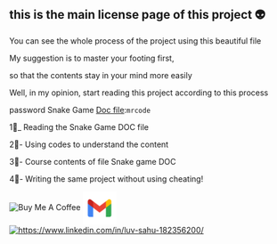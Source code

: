 ## this is the main license page of this project 👽

You can see the whole process of the project using this beautiful file

My suggestion is to master your footing first,

so that the contents stay in your mind more easily

Well, in my opinion, start reading this project according to this process

password Snake Game [Doc file](https://github.com/jokernets/snake-game/blob/main/snake-game/DOC/snake%20game%20Doc.pdf):`mrcode`

1⃣_ Reading the Snake Game DOC file

2⃣- Using codes to understand the content

3⃣- Course contents of file Snake game DOC

4⃣- Writing the same project without using cheating!

<a herf="https://www.buymeacoffee.com/jokernets"><img src="https://cdn.buymeacoffee.com/buttons/v2/arial-yellow.png" alt="Buy Me A Coffee" width="180px">
<a href="mailto:joker.until33@gmail.com"><img align="center" width="60px" src="https://github.com/edent/SuperTinyIcons/raw/master/images/svg/gmail.svg" style="max-width: 100%;"></a><a href="https://www.linkedin.com/" target="blank"><img align="center" src="https://raw.githubusercontent.com/rahuldkjain/github-profile-readme-generator/master/src/images/icons/Social/linked-in-alt.svg" alt="https://www.linkedin.com/in/luv-sahu-182356200/" height="40" width="60" /></a>

